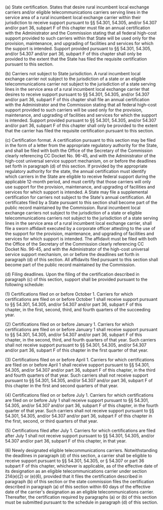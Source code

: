 (a) State certification. States that desire rural incumbent local exchange carriers and/or eligible telecommunications carriers serving lines in the service area of a rural incumbent local exchange carrier within their jurisdiction to receive support pursuant to §§ 54.301, 54.305, and/or 54.307 and/or part 36, subpart F of this chapter must file an annual certification with the Administrator and the Commission stating that all federal high-cost support provided to such carriers within that State will be used only for the provision, maintenance, and upgrading of facilities and services for which the support is intended. Support provided pursuant to §§ 54.301, 54.305, and/or 54.307 and/or part 36, subpart F of this chapter shall only be provided to the extent that the State has filed the requisite certification pursuant to this section.

(b) Carriers not subject to State jurisdiction. A rural incumbent local exchange carrier not subject to the jurisdiction of a state or an eligible telecommunications carrier not subject to the jurisdiction of a state serving lines in the service area of a rural incumbent local exchange carrier that desires to receive support pursuant to §§ 54.301, 54.305, and/or 54.307 and/or part 36, subpart F of this chapter shall file an annual certification with the Administrator and the Commission stating that all federal high-cost support provided to such carriers will be used only for the provision, maintenance, and upgrading of facilities and services for which the support is intended. Support provided pursuant to §§ 54.301, 54.305, and/or 54.307 and/or part 36, subpart F of this chapter shall only be provided to the extent that the carrier has filed the requisite certification pursuant to this section.

(c) Certification format. A certification pursuant to this section may be filed in the form of a letter from the appropriate regulatory authority for the State, and shall be filed with both the Office of the Secretary of the Commission clearly referencing CC Docket No. 96-45, and with the Administrator of the high-cost universal service support mechanism, on or before the deadlines set forth in paragraph (d) of this section. If provided by the appropriate regulatory authority for the state, the annual certification must identify which carriers in the State are eligible to receive federal support during the applicable 12-month period, and must certify that those carriers will only use support for the provision, maintenance, and upgrading of facilities and services for which support is intended. A State may file a supplemental certification for carriers not subject to the State's annual certification. All certificates filed by a State pursuant to this section shall become part of the public record maintained by the Commission. Rural incumbent local exchange carriers not subject to the jurisdiction of a state or eligible telecommunications carriers not subject to the jurisdiction of a state serving lines in the service area of a rural incumbent local exchange carrier, shall file a sworn affidavit executed by a corporate officer attesting to the use of the support for the provision, maintenance, and upgrading of facilities and services for which support is intended. The affidavit must be filed with both the Office of the Secretary of the Commission clearly referencing CC Docket No. 96-45, and with the Administrator of the high-cost universal service support mechanism, on or before the deadlines set forth in paragraph (d) of this section. All affidavits filed pursuant to this section shall become part of the public record maintained by the Commission.

(d) Filing deadlines. Upon the filing of the certification described in paragraph (c) of this section, support shall be provided pursuant to the following schedule:

(1) Certifications filed on or before October 1. Carriers for which certifications are filed on or before October 1 shall receive support pursuant to §§ 54.301, 54.305, and/or 54.307 and/or part 36, subpart F of this chapter, in the first, second, third, and fourth quarters of the succeeding year.

(2) Certifications filed on or before January 1. Carriers for which certifications are filed on or before January 1 shall receive support pursuant to §§ 54.301, 54.305, and/or 54.307 and/or part 36, subpart F of this chapter, in the second, third, and fourth quarters of that year. Such carriers shall not receive support pursuant to §§ 54.301, 54.305, and/or 54.307 and/or part 36, subpart F of this chapter in the first quarter of that year.

(3) Certifications filed on or before April 1. Carriers for which certifications are filed on or before April 1 shall receive support pursuant to §§ 54.301, 54.305, and/or 54.307 and/or part 36, subpart F of this chapter, in the third and fourth quarters of that year. Such carriers shall not receive support pursuant to §§ 54.301, 54.305, and/or 54.307 and/or part 36, subpart F of this chapter in the first and second quarters of that year.

(4) Certifications filed on or before July 1. Carriers for which certifications are filed on or before July 1 shall receive support pursuant to §§ 54.301, 54.305, and/or 54.307 and/or part 36, subpart F of this chapter, in the fourth quarter of that year. Such carriers shall not receive support pursuant to §§ 54.301, 54.305, and/or 54.307 and/or part 36, subpart F of this chapter in the first, second, or third quarters of that year.

(5) Certifications filed after July 1. Carriers for which certifications are filed after July 1 shall not receive support pursuant to §§ 54.301, 54.305, and/or 54.307 and/or part 36, subpart F of this chapter, in that year.

(6) Newly designated eligible telecommunications carriers. Notwithstanding the deadlines in paragraph (d) of this section, a carrier shall be eligible to receive support pursuant to §§ 54.301, 54.305, or § 54.307 or part 36 subpart F of this chapter, whichever is applicable, as of the effective date of its designation as an eligible telecommunications carrier under section 214(e)(2) or (e)(6), provided that it files the certification described in paragraph (b) of this section or the state commission files the certification described in paragraph (a) of this section within 60 days of the effective date of the carrier's designation as an eligible telecommunications carrier. Thereafter, the certification required by paragraphs (a) or (b) of this section must be submitted pursuant to the schedule in paragraph (d) of this section.

